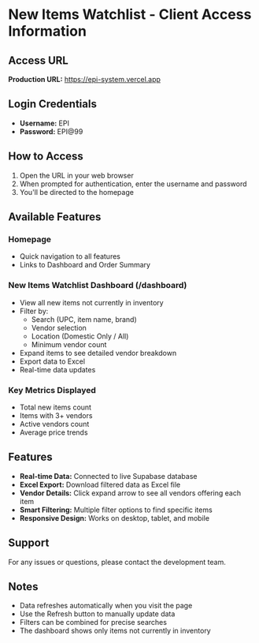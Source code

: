 # New Items Watchlist - Client Access Information

## Access URL
**Production URL:** https://epi-system.vercel.app

## Login Credentials
- **Username:** EPI
- **Password:** EPI@99

## How to Access
1. Open the URL in your web browser
2. When prompted for authentication, enter the username and password
3. You'll be directed to the homepage

## Available Features

### Homepage
- Quick navigation to all features
- Links to Dashboard and Order Summary

### New Items Watchlist Dashboard (/dashboard)
- View all new items not currently in inventory
- Filter by:
  - Search (UPC, item name, brand)
  - Vendor selection
  - Location (Domestic Only / All)
  - Minimum vendor count
- Expand items to see detailed vendor breakdown
- Export data to Excel
- Real-time data updates

### Key Metrics Displayed
- Total new items count
- Items with 3+ vendors
- Active vendors count
- Average price trends

## Features
- **Real-time Data:** Connected to live Supabase database
- **Excel Export:** Download filtered data as Excel file
- **Vendor Details:** Click expand arrow to see all vendors offering each item
- **Smart Filtering:** Multiple filter options to find specific items
- **Responsive Design:** Works on desktop, tablet, and mobile

## Support
For any issues or questions, please contact the development team.

## Notes
- Data refreshes automatically when you visit the page
- Use the Refresh button to manually update data
- Filters can be combined for precise searches
- The dashboard shows only items not currently in inventory